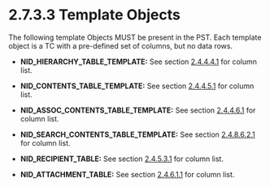 <html dir="LTR" xmlns:mshelp="http://msdn.microsoft.com/mshelp" xmlns:ddue="http://ddue.schemas.microsoft.com/authoring/2003/5" xmlns:xlink="http://www.w3.org/1999/xlink" xmlns:tool="http://www.microsoft.com/tooltip">
    <head>
        <meta http-equiv="Content-Type" content="text/html; CHARSET=utf-8"></meta>
        <meta name="save" content="history"></meta>
        <title>2.7.3.3 Template Objects</title>
        <xml>
            <mshelp:toctitle title="2.7.3.3 Template Objects"></mshelp:toctitle>
            <mshelp:rltitle title="[MS-PST]: Template Objects"></mshelp:rltitle>
            <mshelp:keyword index="A" term="c1af6316-b8a4-4b17-883e-3a60189f361c"></mshelp:keyword>
            <mshelp:attr name="DCSext.ContentType" value="open specification"></mshelp:attr>
            <mshelp:attr name="AssetID" value="c1af6316-b8a4-4b17-883e-3a60189f361c"></mshelp:attr>
            <mshelp:attr name="TopicType" value="kbRef"></mshelp:attr>
            <mshelp:attr name="DCSext.Title" value="[MS-PST]: Template Objects" />
        </xml>
    </head>
    <body>
        <div id="header">
            <h1 class="heading">2.7.3.3 Template Objects</h1>
        </div>
        <div id="mainSection">
            <div id="mainBody">
                <div id="allHistory" class="saveHistory"></div>
                <div id="sectionSection0" class="section" name="collapseableSection">
                    

<p>The following template Objects MUST be present in the PST.
Each template object is a TC with a pre-defined set of columns, but no data
rows.</p>

<ul><li><p><span><span> 
</span></span><b>NID_HIERARCHY_TABLE_TEMPLATE:</b> See section <a href="c08fb6cb-2d91-42e5-b70d-f3e4f9781a2a.md">2.4.4.4.1</a> for column list.</p>

</li><li><p><span><span> 
</span></span><b>NID_CONTENTS_TABLE_TEMPLATE:</b> See section <a href="f58e1ea9-b592-408d-b89e-53fd4cd6024b.md">2.4.4.5.1</a> for column list.</p>

</li><li><p><span><span> 
</span></span><b>NID_ASSOC_CONTENTS_TABLE_TEMPLATE:</b> See section <a href="b2e619a0-6a9c-4101-9dcb-340ac41cf308.md">2.4.4.6.1</a> for column list.</p>

</li><li><p><span><span> 
</span></span><b>NID_SEARCH_CONTENTS_TABLE_TEMPLATE:</b> See section <a href="cdcf9571-049f-47f5-b075-8374057134ec.md">2.4.8.6.2.1</a> for column
list.</p>

</li><li><p><span><span> 
</span></span><b>NID_RECIPIENT_TABLE:</b> See section <a href="bb069b2b-80ad-46d5-b86f-33487d16bf0c.md">2.4.5.3.1</a> for column list.</p>

</li><li><p><span><span> 
</span></span><b>NID_ATTACHMENT_TABLE:</b> See section <a href="47c336f7-2d9b-4f22-91c7-5bb422aaebbb.md">2.4.6.1.1</a> for column list.</p>

</li></ul>
                </div>
            </div>
        </div>
    </body>
</html>